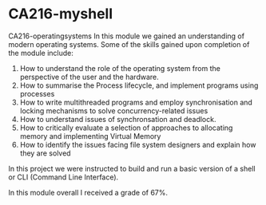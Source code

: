 # CA216-myshell
CA216-operatingsystems
In this module we gained an understanding of modern operating systems.
Some of the skills gained upon completion of the module include:

1. How to understand the role of the operating system from the perspective of the user and the hardware.
2. How to summarise the Process lifecycle, and implement programs using processes
3. How to write multithreaded programs and employ synchronisation and locking mechanisms to solve concurrency-related issues
4. How to understand issues of synchronsation and deadlock.
5. How to critically evaluate a selection of approaches to allocating memory and implementing Virtual Memory
6. How to identify the issues facing file system designers and explain how they are solved

In this project we were instructed to build and run a basic version of a shell or CLI (Command Line Interface).

In this module overall I received a grade of 67%.
